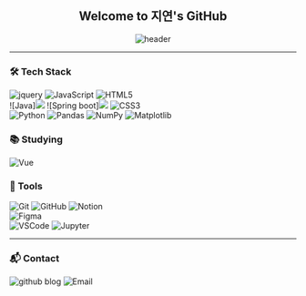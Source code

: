 <div align="center">
 <h2>Welcome to 지연's GitHub</h2>

![header](https://capsule-render.vercel.app/api?type=waving&color=gradient&height=300&section=header&text=Good%20to%20see%20you%20%F0%9F%A4%97)
  
  
</div>

---

### 🛠️ Tech Stack
![jquery](https://img.shields.io/badge/Jquery-0769AD?style=for-the-badge&logo=Jquery&logoColor=white)
![JavaScript](https://img.shields.io/badge/JavaScript-F7DF1E?style=for-the-badge&logo=javascript&logoColor=black)
![HTML5](https://img.shields.io/badge/HTML5-E34F26?style=for-the-badge&logo=html5&logoColor=white)  
![Java]<img src="https://img.shields.io/badge/java-007396?style=for-the-badge&logo=java&logoColor=white">
![Spring boot]<img src="https://img.shields.io/badge/springboot-6DB33F?style=for-the-badge&logo=springboot&logoColor=white">
![CSS3](https://img.shields.io/badge/CSS3-1572B6?style=for-the-badge&logo=css3&logoColor=white)  
![Python](https://img.shields.io/badge/Python-3776AB?style=for-the-badge&logo=python&logoColor=white)
![Pandas](https://img.shields.io/badge/Pandas-150458?style=for-the-badge&logo=pandas&logoColor=white)
![NumPy](https://img.shields.io/badge/NumPy-013243?style=for-the-badge&logo=numpy&logoColor=white)
![Matplotlib](https://img.shields.io/badge/Matplotlib-11557C?style=for-the-badge&logo=python&logoColor=white)


### 📚 Studying
![Vue](https://img.shields.io/badge/Vue-4FC08D?style=for-the-badge&logo=vue&logoColor=white)  



### 🔧 Tools
![Git](https://img.shields.io/badge/Git-F05032?style=for-the-badge&logo=git&logoColor=white)
![GitHub](https://img.shields.io/badge/GitHub-181717?style=for-the-badge&logo=github&logoColor=white)
![Notion](https://img.shields.io/badge/Notion-000000?style=for-the-badge&logo=notion&logoColor=white)  
![Figma](https://img.shields.io/badge/Figma-F24E1E?style=for-the-badge&logo=figma&logoColor=white)  
![VSCode](https://img.shields.io/badge/VSCode-0078D4?style=for-the-badge&logo=visual-studio-code&logoColor=white)
![Jupyter](https://img.shields.io/badge/Jupyter-F37626?style=for-the-badge&logo=jupyter&logoColor=white)

---

### 📬 Contact
![github blog]([https://ssuuoo12.github.io](https://ssuuoo12.github.io/))
![Email](https://img.shields.io/badge/Email-ssszzy333@gmail.com-D14836?style=for-the-badge&logo=gmail&logoColor=white)
